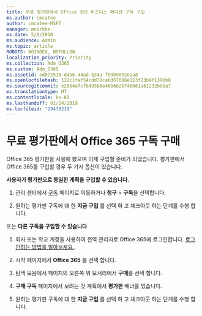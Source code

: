 ```yaml
---
title: 무료 평가판에서 Office 365 비즈니스 에디션 구독 구입
ms.author: cmcatee
author: cmcatee-MSFT
manager: mnirkhe
ms.date: 5/8/2018
ms.audience: Admin
ms.topic: article
ROBOTS: NOINDEX, NOFOLLOW
localization_priority: Priority
ms.collection: Adm_O365
ms.custom: Adm_O365
ms.assetid: ed072510-d4b6-44ad-b24a-f99b9892eaa8
ms.openlocfilehash: 122c1faf54cdd72ca6d67088e113f23b9f1396b8
ms.sourcegitcommit: e2864efcfb493b6e46b662b746661a61232bdba7
ms.translationtype: MT
ms.contentlocale: ko-KR
ms.lasthandoff: 01/24/2019
ms.locfileid: "29478219"
---
```

# <a name="buy-a-subscription-to-office-365-from-your-free-trial"></a>무료 평가판에서 Office 365 구독 구매

Office 365 평가판을 사용해 봤으며 이제 구입할 준비가 되었습니다. 평가판에서 Office 365를 구입할 경우 두 가지 옵션이 있습니다.
  
 **사용자가 평가판으로 동일한 계획을 구입할 수 있습니다.**
  
1. 관리 센터에서 [구독](https://go.microsoft.com/fwlink/p/?linkid=842054) 페이지로 이동하거나 **청구** \> **구독**을 선택합니다.
    
2. 원하는 평가판 구독에 대 한 **지금 구입** 를 선택 하 고 체크아웃 하는 단계를 수행 합니다. 
    
또는 **다른 구독을 구입할 수 있습니다**
  
1. 회사 또는 학교 계정을 사용하여 전역 관리자로 Office 365에 로그인합니다. [로그인하는 방법을 알아보세요.](https://support.office.com/article/e9eb7d51-5430-4929-91ab-6157c5a050b4).
    
2. 시작 페이지에서 **Office 365** 를 선택 합니다. 
    
3. 탐색 모음에서 페이지의 오른쪽 위 모서리에서 **구매**를 선택 합니다.
    
4. **구매 구독** 페이지에서 보려는 것 계획에서 **평가판** 배너를 있습니다. 
    
5. 원하는 평가판 구독에 대 한 **지금 구입** 를 선택 하 고 체크아웃 하는 단계를 수행 합니다. 
    

